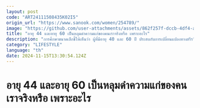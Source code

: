 ```yaml
---
layout: post
code: "ART24111508435K02I5"
origin_url: "https://www.sanook.com/women/254789/"
image: "https://github.com/user-attachments/assets/862f257f-dccb-4df4-a288-5e19e36f7b85"
title: "อายุ 44 และอายุ 60 เป็นหลุมดำความแก่ของคนเราจริงหรือ เพราะอะไร"
description: "การศึกษาขนาดเล็กชี้ให้เห็นว่า ผู้ที่มีอายุ 40 และ 60 ปี ประสบกับการเปลี่ยนแปลงทางสรีรวิทยาที่สำคัญ"
category: "LIFESTYLE"
language: "th"
date: 2024-11-15T13:30:54.124Z
---
```


# อายุ 44 และอายุ 60 เป็นหลุมดำความแก่ของคนเราจริงหรือ เพราะอะไร